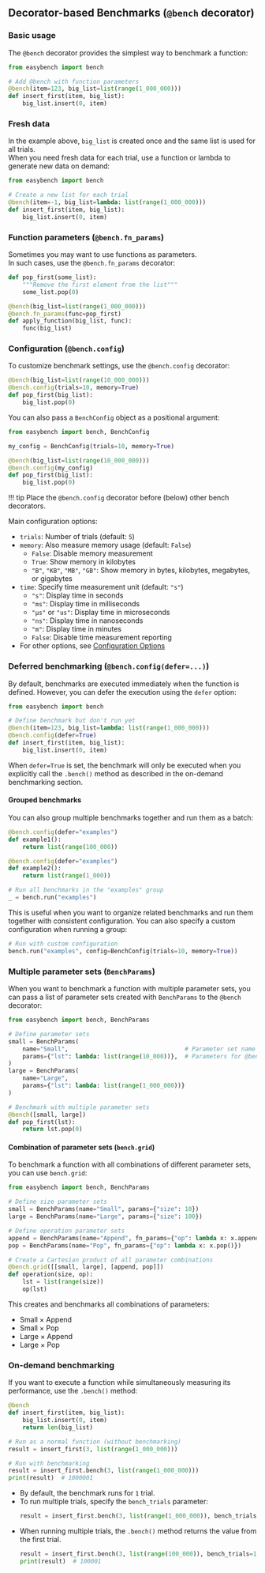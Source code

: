 ## Decorator-based Benchmarks (`@bench` decorator)

### **Basic usage**

The `@bench` decorator provides the simplest way to benchmark a function:

```python
from easybench import bench

# Add @bench with function parameters
@bench(item=123, big_list=list(range(1_000_000)))
def insert_first(item, big_list):
    big_list.insert(0, item)
```

### **Fresh data**

In the example above, `big_list` is created once and the same list is used for all trials.  
When you need fresh data for each trial, use a function or lambda to generate new data on demand:

```python
from easybench import bench

# Create a new list for each trial
@bench(item=-1, big_list=lambda: list(range(1_000_000)))
def insert_first(item, big_list):
    big_list.insert(0, item)
```

### **Function parameters** (`@bench.fn_params`)

Sometimes you may want to use functions as parameters.  
In such cases, use the `@bench.fn_params` decorator:

```python
def pop_first(some_list):
    """Remove the first element from the list"""
    some_list.pop(0)

@bench(big_list=list(range(1_000_000)))
@bench.fn_params(func=pop_first)
def apply_function(big_list, func):
    func(big_list)
```

### **Configuration** (`@bench.config`)

To customize benchmark settings, use the `@bench.config` decorator:

```python
@bench(big_list=list(range(10_000_000)))
@bench.config(trials=10, memory=True)
def pop_first(big_list):
    big_list.pop(0)
```

You can also pass a `BenchConfig` object as a positional argument:

```python
from easybench import bench, BenchConfig

my_config = BenchConfig(trials=10, memory=True)

@bench(big_list=list(range(10_000_000)))
@bench.config(my_config)
def pop_first(big_list):
    big_list.pop(0)
```

!!! tip
    Place the `@bench.config` decorator before (below) other bench decorators.  


Main configuration options:

* `trials`: Number of trials (default: `5`)
* `memory`: Also measure memory usage (default: `False`)
    * `False`: Disable memory measurement
    * `True`: Show memory in kilobytes
    * `"B"`, `"KB"`, `"MB"`, `"GB"`: Show memory in bytes, kilobytes, megabytes, or gigabytes
* `time`: Specify time measurement unit (default: `"s"`)
    * `"s"`: Display time in seconds
    * `"ms"`: Display time in milliseconds 
    * `"μs"` or `"us"`: Display time in microseconds
    * `"ns"`: Display time in nanoseconds
    * `"m"`: Display time in minutes
    * `False`: Disable time measurement reporting
* For other options, see [Configuration Options](./class-based.md#configuration-options)

### **Deferred benchmarking** (`@bench.config(defer=...)`)

By default, benchmarks are executed immediately when the function is defined. However, you can defer the execution using the `defer` option:

```python
from easybench import bench

# Define benchmark but don't run yet
@bench(item=123, big_list=lambda: list(range(1_000_000)))
@bench.config(defer=True)
def insert_first(item, big_list):
    big_list.insert(0, item)
```

When `defer=True` is set, the benchmark will only be executed when you explicitly call the `.bench()` method as described in the on-demand benchmarking section.

#### **Grouped benchmarks**

You can also group multiple benchmarks together and run them as a batch:

```python
@bench.config(defer="examples")
def example1():
    return list(range(100_000))

@bench.config(defer="examples")
def example2():
    return list(range(1_000))

# Run all benchmarks in the "examples" group
_ = bench.run("examples")
```

This is useful when you want to organize related benchmarks and run them together with consistent configuration. You can also specify a custom configuration when running a group:

```python
# Run with custom configuration
bench.run("examples", config=BenchConfig(trials=10, memory=True))
```

### **Multiple parameter sets** (`BenchParams`)

When you want to benchmark a function with multiple parameter sets,
you can pass a list of parameter sets created with `BenchParams` to the `@bench` decorator:

```python
from easybench import bench, BenchParams

# Define parameter sets
small = BenchParams(
    name="Small",                                 # Parameter set name
    params={"lst": lambda: list(range(10_000))},  # Parameters for @bench
)
large = BenchParams(
    name="Large",
    params={"lst": lambda: list(range(1_000_000))}
)

# Benchmark with multiple parameter sets
@bench([small, large])
def pop_first(lst):
    return lst.pop(0)
```

#### **Combination of parameter sets** (`bench.grid`)

To benchmark a function with all combinations of different parameter sets, you can use `bench.grid`:

```python
from easybench import bench, BenchParams

# Define size parameter sets
small = BenchParams(name="Small", params={"size": 10})
large = BenchParams(name="Large", params={"size": 100})

# Define operation parameter sets
append = BenchParams(name="Append", fn_params={"op": lambda x: x.append(0)})
pop = BenchParams(name="Pop", fn_params={"op": lambda x: x.pop()})

# Create a Cartesian product of all parameter combinations
@bench.grid([[small, large], [append, pop]])
def operation(size, op):
    lst = list(range(size))
    op(lst)
```

This creates and benchmarks all combinations of parameters:

- Small × Append
- Small × Pop
- Large × Append
- Large × Pop

### **On-demand benchmarking**

If you want to execute a function while simultaneously measuring its performance, use the `.bench()` method:

```python
@bench
def insert_first(item, big_list):
    big_list.insert(0, item)
    return len(big_list)

# Run as a normal function (without benchmarking)
result = insert_first(3, list(range(1_000_000)))

# Run with benchmarking
result = insert_first.bench(3, list(range(1_000_000)))
print(result)  # 1000001
```

* By default, the benchmark runs for `1` trial.
* To run multiple trials, specify the `bench_trials` parameter:
  ```python
  result = insert_first.bench(3, list(range(1_000_000)), bench_trials=10)
  ```
* When running multiple trials, the `.bench()` method returns the value from the first trial.
  ```python
  result = insert_first.bench(3, list(range(100_000)), bench_trials=10)
  print(result)  # 100001
  ```
